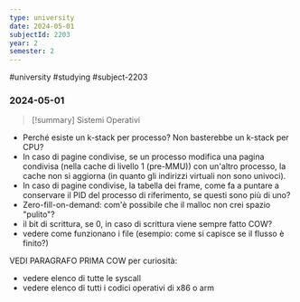 ```yaml
---
type: university
date: 2024-05-01
subjectId: 2203
year: 2
semester: 2
---
```

#university #studying #subject-2203
### 2024-05-01
> [!summary] Sistemi Operativi

- Perché esiste un k-stack per processo? Non basterebbe un k-stack per CPU?
- In caso di pagine condivise, se un processo modifica una pagina condivisa (nella cache di livello 1 (pre-MMU)) con un'altro processo, la cache non si aggiorna (in quanto gli indirizzi virtuali non sono univoci).
- In caso di pagine condivise, la tabella dei frame, come fa a puntare a conservare il PID del processo di riferimento, se questi sono più di uno?
- Zero-fill-on-demand: com'è possibile che il malloc non crei spazio "pulito"?
- il bit di scrittura, se 0, in caso di scrittura viene sempre fatto COW?
- vedere come funzionano i file (esempio: come si capisce se il flusso è finito?)

VEDI PARAGRAFO PRIMA COW
per curiosità:
- vedere elenco di tutte le syscall
- vedere elenco di tutti i codici operativi di x86 o arm
